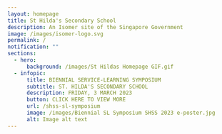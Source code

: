 ```yaml
---
layout: homepage
title: St Hilda's Secondary School
description: An Isomer site of the Singapore Government
image: /images/isomer-logo.svg
permalink: /
notification: ""
sections:
  - hero:
      background: /images/St Hildas Homepage GIF.gif
  - infopic:
      title: BIENNIAL SERVICE-LEARNING SYMPOSIUM
      subtitle: ST. HILDA'S SECONDARY SCHOOL
      description: FRIDAY, 3 MARCH 2023
      button: CLICK HERE TO VIEW MORE
      url: /shss-sl-symposium
      image: /images/Biennial SL Symposium SHSS 2023 e-poster.jpg
      alt: Image alt text
---
```

